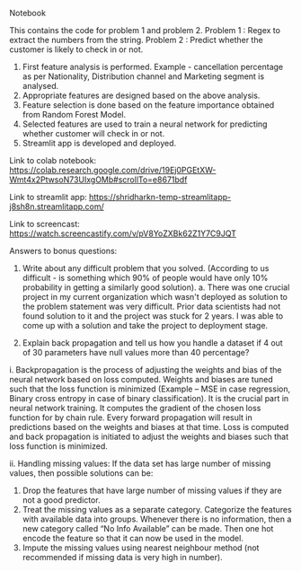 Notebook 

This contains the code for problem 1 and problem 2.
Problem 1 : Regex to extract the numbers from the string. 
Problem 2 : Predict whether the customer is likely to check in or not.
1) First feature analysis is performed. Example - cancellation percentage as per Nationality, Distribution channel and Marketing segment is analysed.
2) Appropriate features are designed based on the above analysis.
3) Feature selection is done based on the feature importance obtained from Random Forest Model.
4) Selected features are used to train a neural network for predicting whether customer will check in or not.
5) Streamlit app is developed and deployed.


Link to colab notebook:
https://colab.research.google.com/drive/19Ej0PGEtXW-Wmt4x2PtwsoN73UIxgOMb#scrollTo=e8671bdf

Link to streamlit app:
https://shridharkn-temp-streamlitapp-j8sh8n.streamlitapp.com/

Link to screencast:
https://watch.screencastify.com/v/pV8YoZXBk62Z1Y7C9JQT


Answers to bonus questions:
1.	Write about any difficult problem that you solved. (According to us difficult - is something which 90% of people would have only 10% probability in getting a similarly good solution).
a.	There was one crucial project in my current organization which wasn't deployed as solution to the problem statement was very difficult. Prior data scientists had not found solution to it and the project was stuck for 2 years. I was able to come up with a solution and take the project to deployment stage. 

2.	Explain back propagation and tell us how you handle a dataset if 4 out of 30 parameters have null values more than 40 percentage?

i.	Backpropagation is the process of adjusting the weights and bias of the neural network based on loss computed. Weights and biases are tuned such that the loss function is minimized (Example – MSE in case regression, Binary cross entropy in case of binary classification). It is the crucial part in neural network training. It computes the gradient of the chosen loss function for by chain rule. Every forward propagation will result in predictions based on the weights and biases at that time. Loss is computed and back propagation is initiated to adjust the weights and biases such that loss function is minimized.

ii.	Handling missing values: If the data set has large number of missing values, then possible solutions can be:
 1. Drop the features that have large number of missing values if they are not a good predictor.
 2. Treat the missing values as a separate category. Categorize the features with available data into groups. Whenever there is no information, then a new category called “No Info Available” can be made. Then one hot encode the feature so that it can now be used in the model.
 3. Impute the missing values using nearest neighbour method (not recommended if missing data is very high in number).
      
